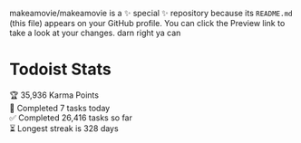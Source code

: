 makeamovie/makeamovie is a ✨ special ✨ repository because its `README.md` (this file) appears on your GitHub profile.
You can click the Preview link to take a look at your changes. darn right ya can

# Todoist Stats

<!-- TODO-IST:START -->
🏆  35,936 Karma Points           
🌸  Completed 7 tasks today           
✅  Completed 26,416 tasks so far           
⏳  Longest streak is 328 days
<!-- TODO-IST:END -->